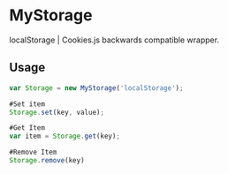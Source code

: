# MyStorage
localStorage | Cookies.js backwards compatible wrapper.

## Usage
```javascript
var Storage = new MyStorage('localStorage');

#Set item
Storage.set(key, value);

#Get Item
var item = Storage.get(key);

#Remove Item
Storage.remove(key)

```
